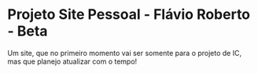 # Projeto Site Pessoal - Flávio Roberto - Beta
 Um site, que no primeiro momento vai ser somente para o projeto de IC, mas que planejo atualizar com o tempo!
